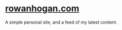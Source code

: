 # [rowanhogan.com](http://rowanhogan.com)

A simple personal site, and a feed of my latest content.
